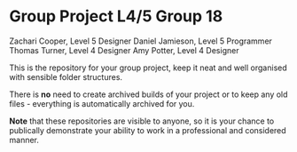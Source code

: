 # Group Project L4/5 Group 18

Zachari Cooper, Level 5 Designer
Daniel Jamieson, Level 5 Programmer
Thomas Turner, Level 4 Designer
Amy Potter, Level 4 Designer


This is the repository for your group project, keep it neat and well organised with sensible folder structures.

There is **no** need to create archived builds of your project or to keep any old files - everything is automatically archived for you.

**Note** that these repositories are visible to anyone, so it is your chance to publically demonstrate your ability to work in a professional and considered manner.
